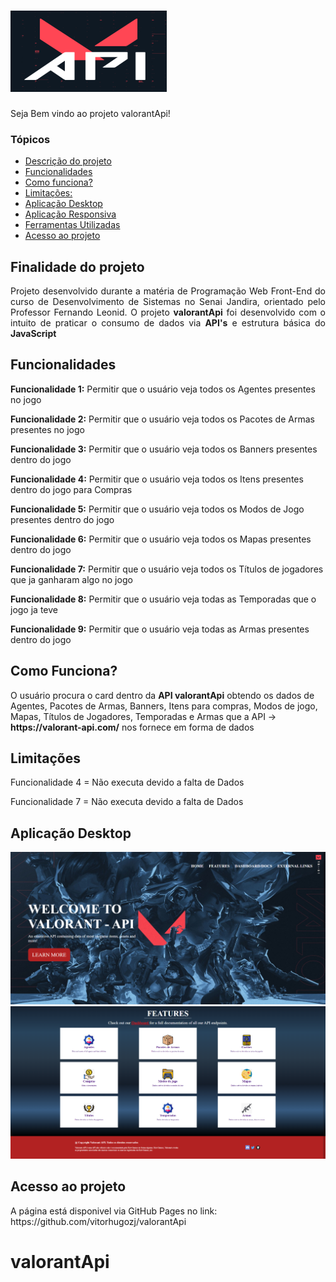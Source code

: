 # <img src ="./img/logoApi.png" width="250" height="130" alt="Logo-Projeto-valorantApi" />

<p> Seja Bem vindo ao projeto valorantApi! </p>

### Tópicos

- [Descrição do projeto](#descrição-do-projeto)
- [Funcionalidades](#funcionalidades)
- [Como funciona?](#como-funciona)
- [Limitações:](#limitações)
- [Aplicação Desktop](#aplicação-desktop)
- [Aplicação Responsiva](#aplicação-responsiva)
- [Ferramentas Utilizadas](#ferramentas-utilizadas)
- [Acesso ao projeto](#acesso-ao-projeto)

## Finalidade do projeto
<p align="justify"> Projeto desenvolvido durante a matéria de Programação Web Front-End do curso de Desenvolvimento de Sistemas no Senai Jandira, orientado pelo Professor Fernando Leonid. O projeto <strong>valorantApi</strong> foi desenvolvido com o intuito de praticar o consumo de dados via <strong>API's</strong> e estrutura básica do <strong>JavaScript</strong> </p>


## Funcionalidades

<p><strong>Funcionalidade 1:</strong> Permitir que o usuário veja todos os Agentes presentes no jogo </p>
<p><strong>Funcionalidade 2:</strong> Permitir que o usuário veja todos os Pacotes de Armas presentes no jogo </p>
<p><strong>Funcionalidade 3:</strong> Permitir que o usuário veja todos os Banners presentes dentro do jogo </p>
<p><strong>Funcionalidade 4:</strong> Permitir que o usuário veja todos os Itens presentes dentro do jogo para Compras </p>
<p><strong>Funcionalidade 5:</strong> Permitir que o usuário veja todos os Modos de Jogo presentes dentro do jogo </p>
<p><strong>Funcionalidade 6:</strong> Permitir que o usuário veja todos os Mapas presentes dentro do jogo </p>
<p><strong>Funcionalidade 7:</strong> Permitir que o usuário veja todos os Títulos de jogadores que ja ganharam algo no jogo </p>
<p><strong>Funcionalidade 8:</strong> Permitir que o usuário veja todas as Temporadas que o jogo ja teve </p>
<p><strong>Funcionalidade 9:</strong> Permitir que o usuário veja todas as Armas presentes dentro do jogo</p>

## Como Funciona?

<p>O usuário procura o card dentro da <strong>API valorantApi</strong> obtendo os dados de Agentes, Pacotes de Armas, Banners, Itens para compras, Modos de jogo, Mapas, Títulos de Jogadores, Temporadas e Armas que a API -> <strong>https://valorant-api.com/</strong> nos fornece em forma de dados</p>


## Limitações

<p>Funcionalidade 4 = Não executa devido a falta de Dados</p>
<p>Funcionalidade 7 = Não executa devido a falta de Dados</p>

## Aplicação Desktop 

<img src="./img/telaMenu.png">
<img src="./img/features.png">


## Acesso ao projeto

<p>A página está disponivel via GitHub Pages no link: <a>https://github.com/vitorhugozj/valorantApi</a></p>



# valorantApi
